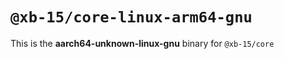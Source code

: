 # `@xb-15/core-linux-arm64-gnu`

This is the **aarch64-unknown-linux-gnu** binary for `@xb-15/core`
